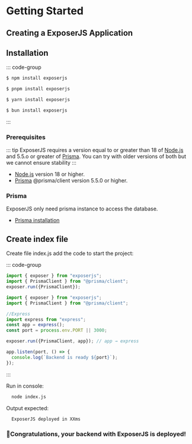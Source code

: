 # Getting Started

## Creating a ExposerJS Application

## Installation

::: code-group

```sh [npm]
$ npm install exposerjs
```

```sh [pnpm]
$ pnpm install exposerjs
```

```sh [yarn]
$ yarn install exposerjs
```

```sh [bun]
$ bun install exposerjs
```

:::

### Prerequisites

::: tip
ExposerJS requires a version equal to or greater than 18 of [Node.js](https://nodejs.org/) and 5.5.o or greater of [Prisma](https://www.prisma.io/).
You can try with older versions of both but we cannot ensure stability
:::

- [Node.js](https://nodejs.org/) version 18 or higher.
- [Prisma](https://www.prisma.io/) @prisma/client version 5.5.0 or higher.

### Prisma

ExposerJS only need prisma instance to access the database.

- [Prisma installation](https://www.prisma.io/docs/getting-started/quickstart)

## Create index file

Create file index.js add the code to start the project:

::: code-group

```js [Basic]
import { exposer } from "exposerjs";
import { PrismaClient } from "@prisma/client";
exposer.run({PrismaClient});
```

```js [With express instance]
import { exposer } from "exposerjs";
import { PrismaClient } from "@prisma/client";

//Express
import express from "express";
const app = express();
const port = process.env.PORT || 3000;

exposer.run({PrismaClient, app}); // app → express

app.listen(port, () => {
  console.log(`Backend is ready ${port}`);
});
```

:::

Run in console:

```sh [Run in console]
  node index.js
```

Output expected:

```sh [Output expected]
  ExposerJS deployed in XXms
```

### 🎉Congratulations, your backend with ExposerJS is deployed!
